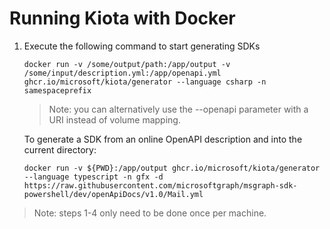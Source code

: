 # Running Kiota with Docker

1. Execute the following command to start generating SDKs

    ```Shell
    docker run -v /some/output/path:/app/output -v /some/input/description.yml:/app/openapi.yml ghcr.io/microsoft/kiota/generator --language csharp -n samespaceprefix
    ```

    > Note: you can alternatively use the --openapi parameter with a URI instead of volume mapping.

    To generate a SDK from an online OpenAPI description and into the current directory:

    ```Shell
    docker run -v ${PWD}:/app/output ghcr.io/microsoft/kiota/generator --language typescript -n gfx -d https://raw.githubusercontent.com/microsoftgraph/msgraph-sdk-powershell/dev/openApiDocs/v1.0/Mail.yml
    ```

> Note: steps 1-4 only need to be done once per machine.
